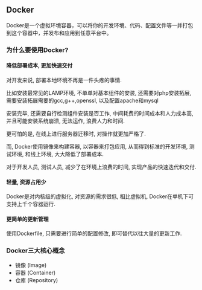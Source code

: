 ## Docker

Docker是一个虚拟环境容器，可以将你的开发环境、代码、配置文件等一并打包到这个容器中，并发布和应用到任意平台中。

### 为什么要使用Docker?

#### 降低部署成本, 更加快速交付
对开发来说, 部署本地环境不再是一件头疼的事情.

比如安装最常见的LAMP环境, 不单单对基本组件的安装, 还需要对php安装拓展, 需要安装拓展需要的gcc,g++,openssl, 以及配置apache和mysql

安装完毕, 还需要自行检测组件安装是否工作, 中间耗费的时间成本和人力成本高, 并且可能安装系统崩溃, 无法运作, 浪费人力和时间.

更可怕的是, 在线上进行服务器迁移时, 对操作就更加严格了.

而, Docker使用镜像来构建容器, 以容器来打包应用, 从而得到标准的开发环境, 测试环境, 和线上环境, 大大降低了部署成本.

对于开发人员, 测试人员, 减少了在环境上浪费的时间, 实现产品的快速迭代和交付.

#### 轻量, 资源占用少
Docker是对内核级的虚拟化, 对资源的需求很低, 相比虚拟机, Docker在单机下可支持上千个容器运行.

#### 更简单的更新管理
使用Dockerfile, 只需要进行简单的配置修改, 即可替代以往大量的更新工作.

### Docker三大核心概念
- 镜像 (Image)
- 容器 (Container)
- 仓库 (Repository)